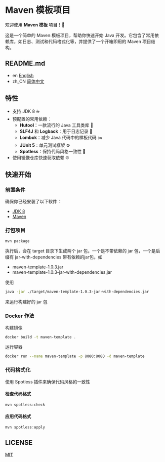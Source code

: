 # Maven 模板项目

欢迎使用 **Maven 模板** 项目！🚀

这是一个简单的 Maven 模板项目，帮助你快速开始 Java 开发。它包含了常用依赖库，如日志、测试和代码格式化等，并提供了一个开箱即用的
Maven 项目结构。

## README.md

- en [English](README.md)
- zh_CN [简体中文](README.zh_CN.md)

## 特性

- 支持 JDK 8 ☕️
- 预配置的常用依赖：
    - **Hutool**：一款流行的 Java 工具类库 🌟
    - **SLF4J** 和 **Logback**：用于日志记录 📝
    - **Lombok**：减少 Java 代码中的样板代码 ✂️
    - **JUnit 5**：单元测试框架 ⚙️
    - **Spotless**：保持代码风格一致性 💅
- 使用镜像仓库快速获取依赖 🌐

## 快速开始

### 前置条件

确保你已经安装了以下软件：

- [JDK 8](https://bell-sw.com/pages/downloads/#jdk-8-lts)
- [Maven](https://maven.apache.org/install.html)

### 打包项目

```bash
mvn package
```

执行后，会在 target 目录下生成两个 jar 包，一个是不带依赖的 jar 包，一个是后缀有 jar-with-dependencies 带有依赖的jar包，如

- maven-template-1.0.3.jar
- maven-template-1.0.3-jar-with-dependencies.jar

使用

```bash
java -jar ./target/maven-template-1.0.3-jar-with-dependencies.jar
```

来运行构建好的 jar 包

### Docker 作法

构建镜像

```bash
docker build -t maven-template .
```

运行容器

```bash
docker run --name maven-template -p 8080:8080 -d maven-template
```

### 代码格式化

使用 Spotless 插件来确保代码风格的一致性

#### 检查代码格式

```bash
mvn spotless:check
```

#### 应用代码格式

```bash
mvn spotless:apply
```

## LICENSE

[MIT](LICENSE)
